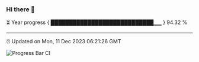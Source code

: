 ### Hi there 👋

⏳ Year progress { ████████████████████████████▁▁ } 94.32 %

---

⏰ Updated on Mon, 11 Dec 2023 06:21:26 GMT

![Progress Bar CI](https://github.com/liununu/liununu/workflows/Progress%20Bar%20CI/badge.svg)
